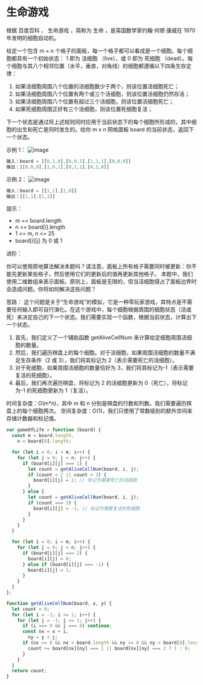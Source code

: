 # 生命游戏

根据 百度百科 ， 生命游戏 ，简称为 生命 ，是英国数学家约翰·何顿·康威在 1970 年发明的细胞自动机。

给定一个包含 m × n 个格子的面板，每一个格子都可以看成是一个细胞。每个细胞都具有一个初始状态： 1 即为 活细胞 （live），或 0 即为 死细胞 （dead）。每个细胞与其八个相邻位置（水平，垂直，对角线）的细胞都遵循以下四条生存定律：

1. 如果活细胞周围八个位置的活细胞数少于两个，则该位置活细胞死亡；
2. 如果活细胞周围八个位置有两个或三个活细胞，则该位置活细胞仍然存活；
3. 如果活细胞周围八个位置有超过三个活细胞，则该位置活细胞死亡；
4. 如果死细胞周围正好有三个活细胞，则该位置死细胞复活；

下一个状态是通过将上述规则同时应用于当前状态下的每个细胞所形成的，其中细胞的出生和死亡是同时发生的。给你 m x n 网格面板 board 的当前状态，返回下一个状态。

示例 1：
![image](https://assets.leetcode.com/uploads/2020/12/26/grid1.jpg)

```javascript
输入：board = [[0,1,0],[0,0,1],[1,1,1],[0,0,0]]
输出：[[0,0,0],[1,0,1],[0,1,1],[0,1,0]]
```

示例 2：
![image](https://assets.leetcode.com/uploads/2020/12/26/grid2.jpg)

```javascript
输入：board = [[1,1],[1,0]]
输出：[[1,1],[1,1]]
```

提示：

- m == board.length
- n == board[i].length
- 1 <= m, n <= 25
- board[i][j] 为 0 或 1

进阶：

你可以使用原地算法解决本题吗？请注意，面板上所有格子需要同时被更新：你不能先更新某些格子，然后使用它们的更新后的值再更新其他格子。
本题中，我们使用二维数组来表示面板。原则上，面板是无限的，但当活细胞侵占了面板边界时会造成问题。你将如何解决这些问题？

思路：
这个问题是关于“生命游戏”的模拟，它是一种零玩家游戏，其特点是不需要任何输入即可自行演化。在这个游戏中，每个细胞根据周围的细胞状态（活或死）来决定自己的下一个状态。我们需要实现一个函数，根据当前状态，计算出下一个状态。

1. 首先，我们定义了一个辅助函数 getAliveCellNum 来计算给定细胞周围活细胞的数量。
2. 然后，我们遍历棋盘上的每个细胞。对于活细胞，如果周围活细胞的数量不满足生存条件（2 或 3），我们将其标记为 2（表示需要死亡的活细胞）。
3. 对于死细胞，如果周围活细胞的数量恰好为 3，我们将其标记为-1（表示需要复活的死细胞）。
4. 最后，我们再次遍历棋盘，将标记为 2 的活细胞更新为 0（死亡），将标记为-1 的死细胞更新为 1（复活）。

时间复杂度：O(m\*n)，其中 m 和 n 分别是棋盘的行数和列数。我们需要遍历棋盘上的每个细胞两次。
空间复杂度：O(1)，我们只使用了常数级别的额外空间来存储计数器和标记值。

```javascript
var gameOfLife = function (board) {
  const m = board.length,
    n = board[0].length;

  for (let i = 0; i < m; i++) {
    for (let j = 0; j < n; j++) {
      if (board[i][j] === 1) {
        let count = getAliveCellNum(board, i, j);
        if (count < 2 || count > 3) {
          board[i][j] = 2; // 标记为需要死亡的活细胞
        }
      } else {
        let count = getAliveCellNum(board, i, j);
        if (count === 3) {
          board[i][j] = -1; // 标记为需要复活的死细胞
        }
      }
    }
  }

  for (let i = 0; i < m; i++) {
    for (let j = 0; j < n; j++) {
      if (board[i][j] === 2) {
        board[i][j] = 0;
      } else if (board[i][j] === -1) {
        board[i][j] = 1;
      }
    }
  }
};

function getAliveCellNum(board, x, y) {
  let count = 0;
  for (let i = -1; i <= 1; i++) {
    for (let j = -1; j <= 1; j++) {
      if (i === 0 && j === 0) continue;
      const nx = x + i,
        ny = y + j;
      if (nx >= 0 && nx < board.length && ny >= 0 && ny < board[0].length) {
        count += board[nx][ny] === 1 || board[nx][ny] === 2 ? 1 : 0;
      }
    }
  }
  return count;
}
```
